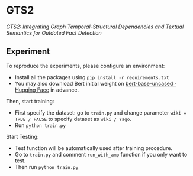 # GTS2

*GTS2: Integrating Graph Temporal-Structural Dependencies and Textual Semantics for Outdated Fact Detection*

## Experiment

To reproduce the experiments, please configure an environment:

- Install all the packages using  `pip install -r requirements.txt`
- You may also download Bert initial weight on [bert-base-uncased · Hugging Face](https://huggingface.co/bert-base-uncased) in advance.

Then, start training:

- First specify the dataset: go to `train.py` and change parameter `wiki = TRUE / FALSE` to specify dataset as `wiki / Yago`.
- Run `python train.py`

Start Testing:

- Test function will be automatically used after training procedure.
- Go to `train.py` and comment `run_with_amp` function if you only want to test.
- Then run `python train.py`
